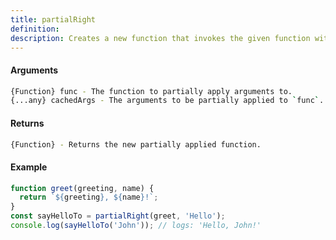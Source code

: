 ```yaml
---
title: partialRight
definition: 
description: Creates a new function that invokes the given function with the `cachedArgs`
---
```



#### Arguments


```bash
{Function} func - The function to partially apply arguments to.
{...any} cachedArgs - The arguments to be partially applied to `func`.
```


#### Returns


```bash
{Function} - Returns the new partially applied function.
```


#### Example


```ts
function greet(greeting, name) {  return `${greeting}, ${name}!`;}const sayHelloTo = partialRight(greet, 'Hello');console.log(sayHelloTo('John')); // logs: 'Hello, John!'
```